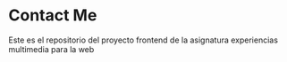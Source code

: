 # Contact Me

Este es el repositorio del proyecto frontend de la asignatura experiencias multimedia para la web
